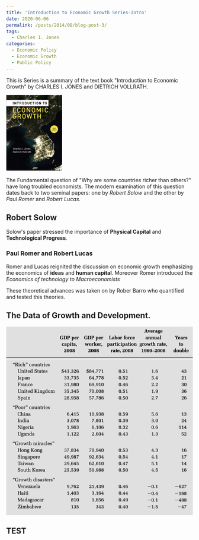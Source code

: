 ```yaml
---
title: 'Introduction to Economic Growth Series-Intro'
date: 2020-06-06
permalink: /posts/2014/08/blog-post-3/
tags:
  - Charles I. Jones
categories:
  - Economic Policy
  - Economic Growth
  - Public Policy
---
```

<!-- <link href="{{ site.baseurl }}/css/blog.css" rel="stylesheet"> -->
<style>
  {%include blog.css%}
</style>

This is Series is a summary of the text book "Introduction to Economic Growth" by CHARLES I. JONES and DIETRICH VOLLRATH.

<p align = "left">
  <img src = "https://github.com/elias-lee/lelias.github.io/blob/master/_posts/resources/econ_growth/econ_growth_cover.png?raw=true" style="max-width: 30%;">
</p>

The Fundamental question of "Why are some countries richer than others?" have long troubled economists. The modern examination of this question dates back to two seminal papers: one by *Robert Solow* and the other by *Paul Romer* and *Robert Lucas*.

## Robert Solow
Solow's paper stressed the importance of **Physical Capital** and **Technological Progress**.

### Paul Romer and Robert Lucas 
Romer and Lucas reignited the discussion on economic growth emphasizing the economics of **ideas** and **human capital**. Moreover Romer introduced the *Economics of technology to Macroeconomists* 

These theoretical advances was taken on by Rober Barro who quantified and tested this theories.

## The Data of Growth and Development.

![](https://github.com/elias-lee/lelias.github.io/blob/master/_posts/resources/econ_growth/econ_stats_on_growth.png?raw=true)

<h2>TEST</h2>
